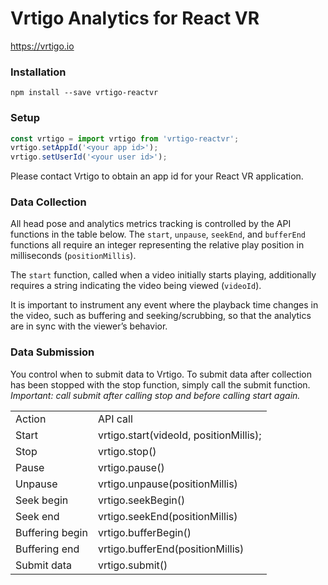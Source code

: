 # Vrtigo Analytics for React VR

https://vrtigo.io

### Installation

```shell
npm install --save vrtigo-reactvr
```

### Setup 

```javascript
const vrtigo = import vrtigo from 'vrtigo-reactvr';
vrtigo.setAppId('<your app id>');
vrtigo.setUserId('<your user id>');
```

Please contact Vrtigo to obtain an app id for your React VR
application.

### Data Collection
All head pose and analytics metrics tracking is controlled by the API
functions in the table below.  The `start`, `unpause`, `seekEnd`, and
`bufferEnd` functions all require an integer representing the relative
play position in milliseconds (`positionMillis`). 

The `start` function, called when a video initially starts playing,
additionally requires a string indicating the video being viewed
(`videoId`).

It is important to instrument any event where the playback time
changes in the video, such as buffering and seeking/scrubbing, so that
the analytics are in sync with the viewer’s behavior.

### Data Submission

You control when to submit data to Vrtigo. To submit data after
collection has been stopped with the stop function, simply call the
submit function. *Important: call submit after calling stop and before
calling start again.*

<table>
<tr>
<td>Action</td>
<td>API call</td>
</tr>
<tr>
<td>Start</td>
<td>vrtigo.start(videoId, positionMillis);</td>
</tr>
<tr>
<td>Stop</td>
<td>vrtigo.stop()</td>
</tr>
<tr>
<td>Pause</td>
<td>vrtigo.pause()</td>
</tr>
<tr>
<td>Unpause</td>
<td>vrtigo.unpause(positionMillis)</td>
</tr>
<tr>
<td>Seek begin</td>
<td>vrtigo.seekBegin()</td>
</tr>
<tr>
<td>Seek end</td>
<td>vrtigo.seekEnd(positionMillis)</td>
</tr>
<tr>
<td>Buffering begin</td>
<td>vrtigo.bufferBegin()</td>
</tr>
<tr>
<td>Buffering end</td>
<td>vrtigo.bufferEnd(positionMillis)</td>
</tr>
<tr>
<td>Submit data</td>
<td>vrtigo.submit()</td>
</tr>
</table>
